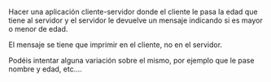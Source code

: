 Hacer una aplicación cliente-servidor donde el cliente le pasa la edad que tiene al servidor y el servidor le devuelve un mensaje indicando si es mayor o menor de edad.

El mensaje se tiene que imprimir en el cliente, no en el servidor.

Podéis intentar alguna variación sobre el mismo, por ejemplo que le pase nombre y edad, etc....